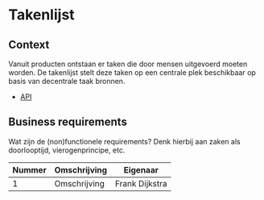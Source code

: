 # Takenlijst

## Context

Vanuit producten ontstaan er taken die door mensen uitgevoerd moeten worden. De takenlijst stelt deze taken op een centrale plek beschikbaar op basis van decentrale taak bronnen.

<!-- einde -->

* [API](product.openapi.yml)

## Business requirements

Wat zijn de (non)functionele requirements? Denk hierbij aan zaken als doorlooptijd, vierogenprincipe, etc.

| Nummer | Omschrijving                         | Eigenaar                  |
| -------| ------------------------------------ | ------------------------- |
| 1      | Omschrijving                         | Frank Dijkstra            |